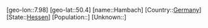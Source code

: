 ﻿---
location: [50.4,7.98]
type: City
tags:
- geo/City


SpocWebEntityId: 30740
isDeleted: false
confidential: public

---
[geo-lon::7.98]
[geo-lat::50.4]
[name::Hambach]
[Country::[Germany](geo/Continent/Europe/Germany.md)]
[State::[Hessen](geo/Continent/Europe/Germany/Hessen.md)]
[Population::]
[Unknown::]

